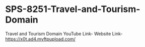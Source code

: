 # SPS-8251-Travel-and-Tourism-Domain
Travel and Tourism Domain
YouTube Link-
Website Link-https://x0t.ad4.myftpupload.com/

